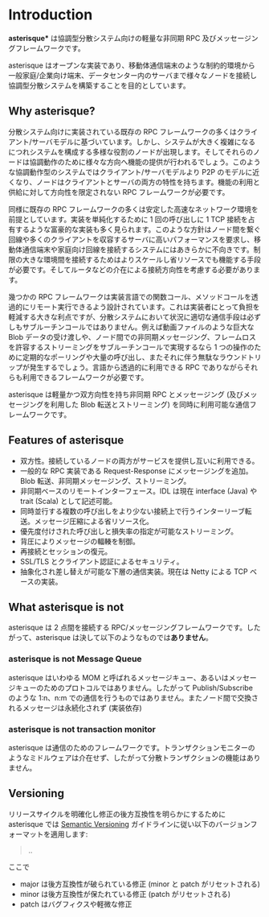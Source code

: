 # Introduction

**asterisque\*** は協調型分散システム向けの軽量な非同期 RPC 及びメッセージングフレームワークです。

asterisque はオープンな実装であり、移動体通信端末のような制約的環境から一般家庭/企業向け端末、データセンター内のサーバまで様々なノードを接続し協調型分散システムを構築することを目的としています。

## Why asterisque?

分散システム向けに実装されている既存の RPC フレームワークの多くはクライアント/サーバモデルに基づいています。しかし、システムが大きく複雑になるにつれシステムを構成する多様な役割のノードが出現します。そしてそれらのノードは協調動作のために様々な方向へ機能の提供が行われるでしょう。このような協調動作型のシステムではクライアント/サーバモデルより P2P のモデルに近くなり、ノードはクライアントとサーバの両方の特性を持ちます。機能の利用と供給に対して方向性を限定されない RPC フレームワークが必要です。

同様に既存の RPC フレームワークの多くは安定した高速なネットワーク環境を前提としています。実装を単純化するために 1 回の呼び出しに 1 TCP 接続を占有するような富豪的な実装も多く見られます。このような方針はノード間を繋ぐ回線や多くのクライアントを収容するサーバに高いパフォーマンスを要求し、移動体通信端末や家庭向け回線を接続するシステムにはあきらかに不向きです。制限の大きな環境間を接続するためはよりスケールし省リソースでも機能する手段が必要です。そしてルータなどの介在による接続方向性を考慮する必要があります。

幾つかの RPC フレームワークは実装言語での関数コール、メソッドコールを透過的にリモート実行できるよう設計されています。これは実装者にとって負担を軽減する大きな利点ですが、分散システムにおいて状況に適切な通信手段は必ずしもサブルーチンコールではありません。例えば動画ファイルのような巨大な Blob データの受け渡しや、ノード間での非同期メッセージング、フレームロスを許容するストリーミングをサブルーチンコールで実現するなら 1 つの操作のために定期的なポーリングや大量の呼び出し、またそれに伴う無駄なラウンドトリップが発生するでしょう。言語から透過的に利用できる RPC でありながらそれらも利用できるフレームワークが必要です。

asterisque は軽量かつ双方向性を持ち非同期 RPC とメッセージング (及びメッセージングを利用した Blob 転送とストリーミング) を同時に利用可能な通信フレームワークです。

## Features of asterisque

* 双方性。接続しているノードの両方がサービスを提供し互いに利用できる。
* 一般的な RPC 実装である Request-Response にメッセージングを追加。Blob 転送、非同期メッセージング、ストリーミング。
* 非同期ベースのリモートインターフェース。IDL は現在 interface (Java) や trait (Scala) として記述可能。
* 同時並行する複数の呼び出しをより少ない接続上で行うインターリーブ転送。メッセージ圧縮による省リソース化。
* 優先度付けされた呼び出しと損失率の指定が可能なストリーミング。
* 背圧によりメッセージの輻輳を制御。
* 再接続とセッションの復元。
* SSL/TLS とクライアント認証によるセキュリティ。
* 抽象化され差し替えが可能な下層の通信実装。現在は Netty による TCP ベースの実装。

## What asterisque is not

asterisque は 2 点間を接続する RPC/メッセージングフレームワークです。したがって、asterisque は決して以下のようなものでは**ありません**。

### asterisque is not Message Queue

asterisque はいわゆる MOM と呼ばれるメッセージキュー、あるいはメッセージキューのためのプロトコルではありません。したがって Publish/Subscribe のような 1:n、n:m での通信を行うものではありません。またノード間で交換されるメッセージは永続化されず (実装依存)

### asterisque is not transaction monitor

asterisque は通信のためのフレームワークです。トランザクションモニターのようなミドルウェアは介在せず、したがって分散トランザクションの機能はありません。

## Versioning

リリースサイクルを明確化し修正の後方互換性を明らかにするために asterisque では [Semantic Versioning](https://semver.org/lang/ja/) ガイドラインに従い以下のバージョンフォーマットを適用します:

> <major>.<minor>.<patch>

ここで

* major は後方互換性が破られている修正 (minor と patch がリセットされる)
* minor は後方互換性が保たれている修正 (patch がリセットされる)
* patch はバグフィクスや軽微な修正
